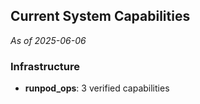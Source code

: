 ## Current System Capabilities

*As of 2025-06-06*

### Infrastructure
- **runpod_ops**: 3 verified capabilities

